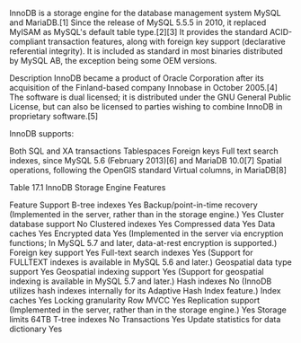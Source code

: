 InnoDB is a storage engine for the database management system MySQL and MariaDB.[1] Since the release of MySQL 5.5.5 in 2010, it replaced MyISAM as MySQL's default table type.[2][3] It provides the standard ACID-compliant transaction features, along with foreign key support (declarative referential integrity). It is included as standard in most binaries distributed by MySQL AB, the exception being some OEM versions.

Description
InnoDB became a product of Oracle Corporation after its acquisition of the Finland-based company Innobase in October 2005.[4] The software is dual licensed; it is distributed under the GNU General Public License, but can also be licensed to parties wishing to combine InnoDB in proprietary software.[5]

InnoDB supports:

Both SQL and XA transactions
Tablespaces
Foreign keys
Full text search indexes, since MySQL 5.6 (February 2013)[6] and MariaDB 10.0[7]
Spatial operations, following the OpenGIS standard
Virtual columns, in MariaDB[8]

Table 17.1 InnoDB Storage Engine Features

Feature	Support
B-tree indexes	Yes
Backup/point-in-time recovery (Implemented in the server, rather than in the storage engine.)	Yes
Cluster database support	No
Clustered indexes	Yes
Compressed data	Yes
Data caches	Yes
Encrypted data	Yes (Implemented in the server via encryption functions; In MySQL 5.7 and later, data-at-rest encryption is supported.)
Foreign key support	Yes
Full-text search indexes	Yes (Support for FULLTEXT indexes is available in MySQL 5.6 and later.)
Geospatial data type support	Yes
Geospatial indexing support	Yes (Support for geospatial indexing is available in MySQL 5.7 and later.)
Hash indexes	No (InnoDB utilizes hash indexes internally for its Adaptive Hash Index feature.)
Index caches	Yes
Locking granularity	Row
MVCC	Yes
Replication support (Implemented in the server, rather than in the storage engine.)	Yes
Storage limits	64TB
T-tree indexes	No
Transactions	Yes
Update statistics for data dictionary	Yes